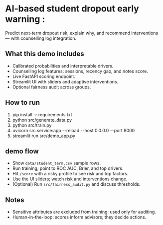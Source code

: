 # AI-based student dropout early warning :

Predict next-term dropout risk, explain why, and recommend interventions — with counselling log integration.

## What this demo includes
- Calibrated probabilities and interpretable drivers.
- Counselling log features: sessions, recency gap, and notes score.
- Live FastAPI scoring endpoint.
- Streamlit UI with sliders and adaptive interventions.
- Optional fairness audit across groups.

## How to run
1. pip install -r requirements.txt
2. python src/generate_data.py
3. python src/train.py
4. uvicorn src.service:app --reload --host 0.0.0.0 --port 8000
5. streamlit run src/demo_app.py

## demo flow
- Show `data/student_term.csv` sample rows.
- Run training; point to ROC AUC, Brier, and top drivers.
- Hit `/score` with a risky profile to see risk and top factors.
- Use the UI sliders; watch risk and interventions change.
- (Optional) Run `src/fairness_audit.py` and discuss thresholds.

## Notes
- Sensitive attributes are excluded from training; used only for auditing.
- Human-in-the-loop: scores inform advisors; they decide actions.

